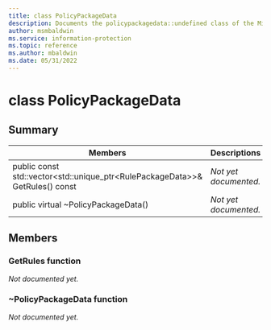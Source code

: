 ```yaml
---
title: class PolicyPackageData 
description: Documents the policypackagedata::undefined class of the Microsoft Information Protection SDK.
author: msmbaldwin
ms.service: information-protection
ms.topic: reference
ms.author: mbaldwin
ms.date: 05/31/2022
---
```


# class PolicyPackageData 
  
## Summary
 Members                        | Descriptions                                
--------------------------------|---------------------------------------------
public const std::vector&lt;std::unique_ptr&lt;RulePackageData&gt;&gt;& GetRules() const  | _Not yet documented._
public virtual ~PolicyPackageData()  | _Not yet documented._
  
## Members
  
### GetRules function
_Not documented yet._

  
### ~PolicyPackageData function
_Not documented yet._

